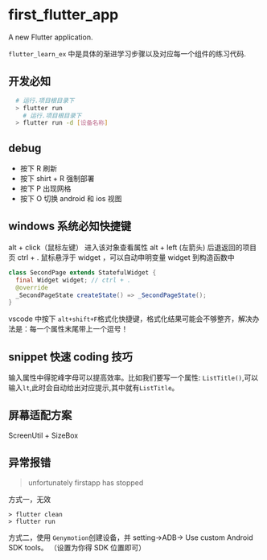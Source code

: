 # first_flutter_app

A new Flutter application.

`flutter_learn_ex` 中是具体的渐进学习步骤以及对应每一个组件的练习代码.

## 开发必知

```bash
  # 运行.项目根目录下
  > flutter run
    # 运行.项目根目录下
  > flutter run -d [设备名称]

```

## debug

- 按下 R 刷新
- 按下 shirt + R 强制部署
- 按下 P 出现网格
- 按下 O 切换 android 和 ios 视图

## windows 系统必知快捷键

alt + click（鼠标左键） 进入该对象查看属性
alt + left (左箭头) 后退返回的项目页
ctrl + . 鼠标悬浮于 widget ，可以自动申明变量 widget 到构造函数中

```java
class SecondPage extends StatefulWidget {
  final Widget widget; // ctrl + .
  @override
  _SecondPageState createState() => _SecondPageState();
}
```

vscode 中按下 `alt+shift+F`格式化快捷键，格式化结果可能会不够整齐，解决办法是：每一个属性末尾带上一个逗号！

## snippet 快速 coding 技巧

输入属性中得驼峰字母可以提高效率。比如我们要写一个属性: `ListTitle()`,可以输入`lt`,此时会自动给出对应提示,其中就有`ListTitle`。

## 屏幕适配方案

ScreenUtil + SizeBox

## 异常报错

> unfortunately firstapp has stopped

方式一，无效

```dash
> flutter clean
> flutter run

```

方式二，使用 `Genymotion`创建设备，并 setting->ADB-> Use custom Android SDK tools。 （设置为你得 SDK 位置即可）
